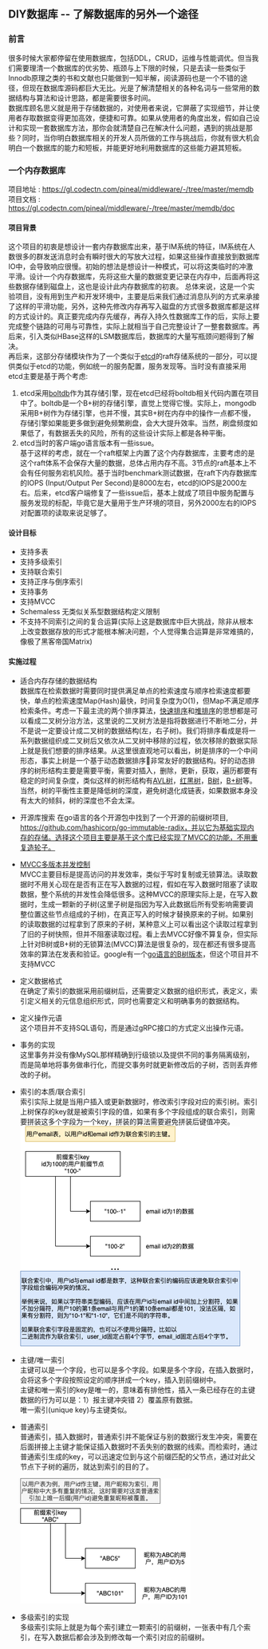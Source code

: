 ## DIY数据库 -- 了解数据库的另外一个途径

### 前言  

很多时候大家都停留在使用数据库，包括DDL，CRUD，运维与性能调优。但当我们需要理清一个数据库的优劣势、瓶颈与上下限的时候，只是去读一些类似于Innodb原理之类的书和文献也只能做到一知半解，阅读源码也是一个不错的途径，但现在数据库源码都巨大无比。光是了解清楚相关的各种名词与一些常用的数据结构与算法和设计思路，都是需要很多时间。    
数据库顾名思义就是用于存储数据的，对使用者来说，它屏蔽了实现细节，并让使用者存取数据变得更加高效，便捷和可靠。如果从使用者的角度出发，假如自己设计和实现一套数据库方法，那你会就清楚自己在解决什么问题，遇到的挑战是那些？同时，当你明白数据库相关的开发人员所做的工作与挑战后，你就有很大机会明白一个数据库的能力和短板，并能更好地利用数据库的这些能力避其短板。    

 ### 一个内存数据库   
 项目地址 : https://gl.codectn.com/pineal/middleware/-/tree/master/memdb  
 项目文档 : https://gl.codectn.com/pineal/middleware/-/tree/master/memdb/doc   

   #### 项目背景    
   
   这个项目的初衷是想设计一套内存数据库出来，基于IM系统的特征，IM系统在人数很多的群发送消息时会有瞬时很大的写放大过程，如果这些操作直接放到数据库IO中，会导致响应很慢。初始的想法是想设计一种模式，可以将这类临时的冲激平滑。设计一个内存数据库，先将这些大量的数据变更记录在内存中，后面再将这些数据存储到磁盘上，这也是设计此内存数据库的初衷。  总体来说，这是一个实验项目，没有用到生产和开发环境中，主要是后来我们通过消息队列的方式来承接了这样的平滑功能，另外，这种先修改内存再写入磁盘的方式很多数据库都是这样的方式设计的。真正要完成内存先缓存，再存入持久性数据库工作的后，实际上要完成整个链路的可用与可靠性，实际上就相当于自己完整设计了一整套数据库。再后来，引入类似HBase这样的LSM数据库后，数据库的大量写瓶颈问题得到了解决。    
   再后来，这部分存储模块作为了一个类似于[etcd](https://github.com/etcd-io/etcd)的raft存储系统的一部分，可以提供类似于etcd的功能，例如统一的服务配置，服务发现等。当时没有直接采用etcd主要是基于两个考虑:   
   1. etcd采用[boltdb](https://github.com/boltdb/bolt)作为其存储引擎，现在etcd已经将boltdb相关代码内置在项目中了。boltdb是一个B+树的存储引擎，直觉上觉得它慢。实际上，mongodb采用B+树作为存储引擎，也并不慢，其实B+树在内存中的操作一点都不慢，存储引擎如果能更多做到避免频繁刷盘，会大大提升效率。当然，刷盘频度如果低了，有数据丢失的风险，所有的这些设计实际上都是各种平衡。    
   2. etcd当时的客户端go语言版本有一些issue。    
   基于这样的考虑，就在一个raft框架上内置了这个内存数据库，主要考虑的是这个raft体系不会保存大量的数据，总体占用内存不高。3节点的raft基本上不会有任何服务宕机风险。基于当时benchmark测试数据，在raft下内存数据库的IOPS (Input/Output Per Second)是8000左右，etcd的IOPS是2000左右。后来，etcd客户端修复了一些issue后，基本上就成了项目中服务配置与服务发现的标配，毕竟它是大量用于生产环境的项目，另外2000左右的IOPS对配置项的读取来说足够了。

   #### 设计目标

  - 支持多表
  - 支持多级索引
  - 支持联合索引
  - 支持正序与倒序索引
  - 支持事务
  - 支持MVCC
  - Schemaless 无类似关系型数据结构定义限制
  - 不支持不同索引之间的复合运算(实际上这是数据库中巨大挑战，除非从根本上改变数据存放的形式才能根本解决问题，个人觉得集合运算是非常难搞的，像极了黑客帝国Matrix)
   
   #### 实施过程

- 适合内存存储的数据结构    
    数据库在检索数据时需要同时提供满足单点的检索速度与顺序检索速度都要快，单点的检索速度Map(Hash)最快，时间复杂度为O(1)，但Map不满足顺序检索条件。考虑一下最主流的两个排序算法，[快速排序](https://zh.wikipedia.org/wiki/%E5%BF%AB%E9%80%9F%E6%8E%92%E5%BA%8F)和[堆排序](https://zh.wikipedia.org/wiki/%E5%A0%86%E6%8E%92%E5%BA%8F)的思想都是可以看成二叉树分治方法，这里说的二叉树方法是指将数据进行不断地二分，并不是说一定要设计成二叉树的数据结构(左，右子树)。我们将排序看成是将一系列数据组织成二叉树后又依次从二叉树中移除的过程，依次移除的数据实际上就是我们想要的排序结果。从这里很直观地可以看出，树是排序的一个中间形态，事实上树是一个基于动态数据排序非常友好的数据结构。好的动态排序的树形结构主要是需要平衡，需要对插入，删除，更新，获取，遍历都要有稳定的时间复杂度，类似这样的树形结构有[AVL树](https://zh.wikipedia.org/wiki/AVL%E6%A0%91)，[红黑树](https://zh.wikipedia.org/wiki/%E7%BA%A2%E9%BB%91%E6%A0%91)，[B树](https://zh.wikipedia.org/wiki/B%E6%A0%91)，[B+树](https://zh.wikipedia.org/wiki/B+%E6%A0%91)等。当然，树的平衡性主要是降低树的深度，避免树退化成链表，如果数据本身没有太大的倾斜，树的深度也不会太深。    

- 开源库搜索
    在go语言的各个开源包中找到了一个开源的前缀树项目, https://github.com/hashicorp/go-immutable-radix，并以它为基础实现内存的存储。选择这个项目主要是基于这个库已经实现了MVCC的功能，不用重复造轮子。  

- [MVCC多版本并发控制](https://zh.wikipedia.org/wiki/%E5%A4%9A%E7%89%88%E6%9C%AC%E5%B9%B6%E5%8F%91%E6%8E%A7%E5%88%B6)   
   MVCC主要目标是提高访问的并发效率，类似于写时复制或无锁算法。读取数据时不用关心现在是否有正在写入数据的过程，假如在写入数据时阻塞了读取数据，整个系统的并发性会降低很多。这种MVCC的原理实际上是，在写入数据时，生成一颗新的子树(这里子树是指因为写入此数据后所有受影响需要调整位置这些节点组成的子树)，在真正写入的时候才替换原来的子树。如果别的读取数据的过程拿到了原来的子树，某种意义上可以看出这个读取过程拿到了旧的子树快照，但并不阻塞读取过程。看上去MVCC好像不算复杂，但实际上针对B树或B+树的无锁算法(MVCC)算法是很复杂的，现在都还有很多提高效率的算法在发表和验证。google有一个[go语言的B树版本](https://github.com/google/btree)，但这个项目并不支持MVCC

- 定义数据格式   
   在确定了索引的数据采用前缀树后，还需要定义数据的组织形式，表定义，索引定义相关的元信息组织形式，同时也需要定义和明确事务的数据结构。

 - 定义操作元语   
   这个项目并不支持SQL语句，而是通过gRPC接口的方式定义出操作元语。

 - 事务的实现   
   这里事务并没有像MySQL那样精确到行级锁以及提供不同的事务隔离级别，而是简单地将事务做串行化，而提交事务时就更新修改后的子树，否则丢弃修改的子树。

 - 索引的本质/联合索引   
   索引实际上就是当用户插入或更新数据时，修改索引字段对应的索引树。索引上树保存的key就是被索引字段的值，如果有多个字段组成的联合索引，则需要拼装这多个字段为一个key，拼装的算法需要避免拼装后键值冲突。
   ![union_index](./assets/union_index.png)

 - 主键/唯一索引   
   主键可以是一个字段，也可以是多个字段。如果是多个字段，在插入数据时，会将这多个字段按照设定的顺序拼成一个key，插入到前缀树中。   
   主键和唯一索引的key是唯一的，意味着有排他性，插入一条已经存在的主键数据的行为可以是：1）报主键冲突错 2）覆盖原有数据。  
   唯一索引(unique key)与主键类似。
 
 - 普通索引     
   普通索引，插入数据时，普通索引并不能保证与别的数据行发生冲突，需要在后面拼接上主键才能保证插入数据时不丢失别的数据的线索。而检索时，通过普通索引生成的key，可以迅速定位到与这个前缀匹配的父节点，通过对此父节点下子树的遍历，就达到索引的目的了。  

   ![noarmal_index](./assets/normal_index.png)

 - 多级索引的实现    
   多级索引实际上就是为每个索引建立一颗索引的前缀树，一张表中有几个索引，在写入数据后都会涉及到修改每一个索引对应的前缀树。

   

            